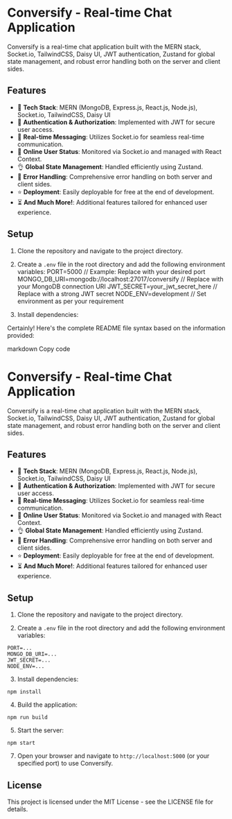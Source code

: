 # Conversify - Real-time Chat Application

Conversify is a real-time chat application built with the MERN stack, Socket.io, TailwindCSS, Daisy UI, JWT authentication, Zustand for global state management, and robust error handling both on the server and client sides.

## Features

- 🌟 **Tech Stack**: MERN (MongoDB, Express.js, React.js, Node.js), Socket.io, TailwindCSS, Daisy UI
- 🎃 **Authentication & Authorization**: Implemented with JWT for secure user access.
- 👾 **Real-time Messaging**: Utilizes Socket.io for seamless real-time communication.
- 🚀 **Online User Status**: Monitored via Socket.io and managed with React Context.
- 👌 **Global State Management**: Handled efficiently using Zustand.
- 🐞 **Error Handling**: Comprehensive error handling on both server and client sides.
- ⭐ **Deployment**: Easily deployable for free at the end of development.
- ⏳ **And Much More!**: Additional features tailored for enhanced user experience.

## Setup

1. Clone the repository and navigate to the project directory.

2. Create a `.env` file in the root directory and add the following environment variables:
PORT=5000 // Example: Replace with your desired port
MONGO_DB_URI=mongodb://localhost:27017/conversify // Replace with your MongoDB connection URI
JWT_SECRET=your_jwt_secret_here // Replace with a strong JWT secret
NODE_ENV=development // Set environment as per your requirement


3. Install dependencies:


Certainly! Here's the complete README file syntax based on the information provided:

markdown
Copy code
# Conversify - Real-time Chat Application

Conversify is a real-time chat application built with the MERN stack, Socket.io, TailwindCSS, Daisy UI, JWT authentication, Zustand for global state management, and robust error handling both on the server and client sides.

## Features

- 🌟 **Tech Stack**: MERN (MongoDB, Express.js, React.js, Node.js), Socket.io, TailwindCSS, Daisy UI
- 🎃 **Authentication & Authorization**: Implemented with JWT for secure user access.
- 👾 **Real-time Messaging**: Utilizes Socket.io for seamless real-time communication.
- 🚀 **Online User Status**: Monitored via Socket.io and managed with React Context.
- 👌 **Global State Management**: Handled efficiently using Zustand.
- 🐞 **Error Handling**: Comprehensive error handling on both server and client sides.
- ⭐ **Deployment**: Easily deployable for free at the end of development.
- ⏳ **And Much More!**: Additional features tailored for enhanced user experience.

## Setup

1. Clone the repository and navigate to the project directory.

2. Create a `.env` file in the root directory and add the following environment variables:

```dotenv
PORT=...
MONGO_DB_URI=...
JWT_SECRET=...
NODE_ENV=...
````

3. Install dependencies:
```
npm install
```

4. Build the application:
```
npm run build
```

5. Start the server:
```
npm start
```

7. Open your browser and navigate to `http://localhost:5000` (or your specified port) to use Conversify.

## License

This project is licensed under the MIT License - see the LICENSE file for details.
